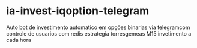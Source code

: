 # ia-invest-iqoption-telegram
Auto bot de investimento automatico em opções binarias via telegramcom controle de usuarios com redis estrategia torresgemeas M15 invetimento a cada hora
